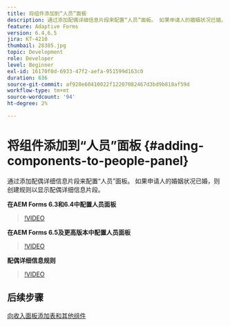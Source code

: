 ```yaml
---
title: 将组件添加到“人员”面板
description: 通过添加配偶详细信息片段来配置“人员”面板。 如果申请人的婚姻状况已婚，则创建规则以显示配偶详细信息片段。
feature: Adaptive Forms
version: 6.4,6.5
jira: KT-4210
thumbail: 28385.jpg
topic: Development
role: Developer
level: Beginner
exl-id: 16170f0d-6933-47f2-aefa-951599d163c0
duration: 636
source-git-commit: af928e60410022f12207082467d3bd9b818af59d
workflow-type: tm+mt
source-wordcount: '94'
ht-degree: 2%

---
```


# 将组件添加到“人员”面板 {#adding-components-to-people-panel}

通过添加配偶详细信息片段来配置“人员”面板。 如果申请人的婚姻状况已婚，则创建规则以显示配偶详细信息片段。

**在AEM Forms 6.3和6.4中配置人员面板**

>[!VIDEO](https://video.tv.adobe.com/v/22193?quality=12&learn=on)

**在AEM Forms 6.5及更高版本中配置人员面板**

>[!VIDEO](https://video.tv.adobe.com/v/28385?quality=12&learn=on)

**配偶详细信息规则**

>[!VIDEO](https://video.tv.adobe.com/v/22195?quality=12&learn=on)

## 后续步骤

[向收入面板添加表和其他组件](./adding-table-to-income-panel.md)
